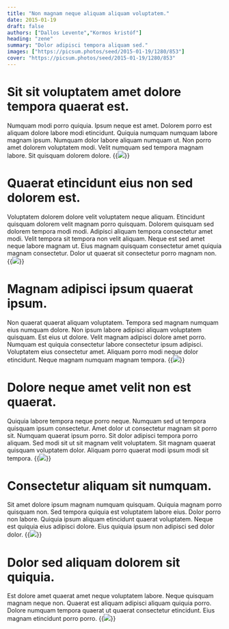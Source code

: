 ```yaml
---
title: "Non magnam neque aliquam aliquam voluptatem."
date: 2015-01-19
draft: false 
authors: ["Dallos Levente","Kormos kristóf"]
heading: "zene"
summary: "Dolor adipisci tempora aliquam sed."
images: ["https://picsum.photos/seed/2015-01-19/1280/853"]
cover: "https://picsum.photos/seed/2015-01-19/1280/853"
---
```

# Sit sit voluptatem amet dolore tempora quaerat est.        
Numquam modi porro quiquia. Ipsum neque est amet. Dolorem porro est aliquam dolore labore modi etincidunt. Quiquia numquam numquam labore magnam ipsum. Numquam dolor labore aliquam numquam ut. Non porro amet dolorem voluptatem modi. Velit numquam sed tempora magnam labore. Sit quisquam dolorem dolore.
{{<image src="https://picsum.photos/seed/3801/1280/853">}}
# Quaerat etincidunt eius non sed dolorem est.        
Voluptatem dolorem dolore velit voluptatem neque aliquam. Etincidunt quisquam dolorem velit magnam porro quisquam. Dolorem quisquam sed dolorem tempora modi modi. Adipisci aliquam tempora consectetur amet modi. Velit tempora sit tempora non velit aliquam. Neque est sed amet neque labore magnam ut. Eius magnam quisquam consectetur amet quiquia magnam consectetur. Dolor ut quaerat sit consectetur porro magnam non.
{{<image src="https://picsum.photos/seed/3811/1280/853">}}
# Magnam adipisci ipsum quaerat ipsum.        
Non quaerat quaerat aliquam voluptatem. Tempora sed magnam numquam eius numquam dolore. Non ipsum labore adipisci aliquam voluptatem quisquam. Est eius ut dolore. Velit magnam adipisci dolore amet porro. Numquam est quiquia consectetur labore consectetur ipsum adipisci. Voluptatem eius consectetur amet. Aliquam porro modi neque dolor etincidunt. Neque magnam numquam magnam tempora.
{{<image src="https://picsum.photos/seed/3821/1280/853">}}
# Dolore neque amet velit non est quaerat.        
Quiquia labore tempora neque porro neque. Numquam sed ut tempora quisquam ipsum consectetur. Amet dolor ut consectetur magnam sit porro sit. Numquam quaerat ipsum porro. Sit dolor adipisci tempora porro aliquam. Sed modi sit ut sit magnam velit voluptatem. Sit magnam quaerat quisquam voluptatem dolor. Aliquam porro quaerat modi ipsum modi sit tempora.
{{<image src="https://picsum.photos/seed/3831/1280/853">}}
# Consectetur aliquam sit numquam.        
Sit amet dolore ipsum magnam numquam quisquam. Quiquia magnam porro quisquam non. Sed tempora quiquia est voluptatem labore eius. Dolor porro non labore. Quiquia ipsum aliquam etincidunt quaerat voluptatem. Neque est quiquia eius adipisci dolore. Eius quiquia ipsum non adipisci sed dolor dolor.
{{<image src="https://picsum.photos/seed/3841/1280/853">}}
# Dolor sed aliquam dolorem sit quiquia.        
Est dolore amet quaerat amet neque voluptatem labore. Neque quisquam magnam neque non. Quaerat est aliquam adipisci aliquam quiquia porro. Dolore numquam tempora quaerat ut quaerat consectetur etincidunt. Eius magnam etincidunt porro porro.
{{<image src="https://picsum.photos/seed/3851/1280/853">}}

